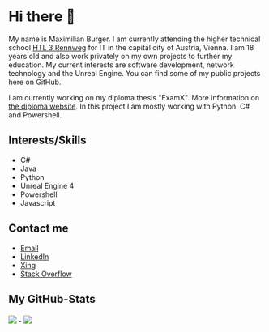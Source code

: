 # Hi there 👋
My name is Maximilian Burger. I am currently attending the higher technical school [HTL 3 Rennweg][1] for IT in the capital city of Austria, Vienna.
I am 18 years old and also work privately on my own projects to further my education. My current interests are software development, network technology and the Unreal Engine. You can find some of my public projects here on GitHub.

I am currently working on my diploma thesis "ExamX". More information on [the diploma website](https://www.examx.at). In this project I am mostly working with Python. C# and Powershell.

## Interests/Skills
- C#
- Java
- Python
- Unreal Engine 4
- Powershell
- Javascript

## Contact me

- [Email][3]
- [LinkedIn][4]
- [Xing][5]
- [Stack Overflow][6]


## My GitHub-Stats

<a href="https://github.com/ProRedMax">
    <img style="padding-right: 5px;" align="center"
        src="https://github-readme-stats.vercel.app/api/top-langs/?username=ProRedMax&bg_color=1d1f21&title_color=fefefe&text_color=c8c9cb&langs_count=10&layout=compact">
    </img>
</a>

<a href="https://github.com/ProRedMax">
    <img style="padding-left: 5px;" align="center"
        src="https://github-readme-stats.vercel.app/api?username=ProRedMax&count_private=true&show_icons=true&title_color=fefefe&bg_color=1d1f21&text_color=c8c9cb&">
    </img>
</a>

[1]: https://www.htlrennweg.at/
[3]: mailto:mabug@outlook.de
[4]: https://www.linkedin.com/in/maximilian-burger-81a9581b3/
[5]: https://www.xing.com/profile/Maximilian_Burger18/cv
[6]: https://stackoverflow.com/users/11804603/proredmax
